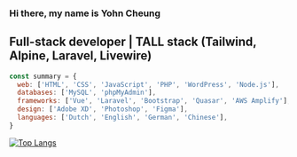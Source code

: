 ### Hi there, my name is Yohn Cheung

## Full-stack developer | TALL stack (Tailwind, Alpine, Laravel, Livewire)

```javascript
const summary = {
  web: ['HTML', 'CSS', 'JavaScript', 'PHP', 'WordPress', 'Node.js'],
  databases: ['MySQL', 'phpMyAdmin'],
  frameworks: ['Vue', 'Laravel', 'Bootstrap', 'Quasar', 'AWS Amplify'],
  design: ['Adobe XD', 'Photoshop', 'Figma'],
  languages: ['Dutch', 'English', 'German', 'Chinese'],
}
```

<!-- [![Yohn's GitHub stats](https://github-readme-stats.vercel.app/api?username=yohn-cheung)](https://github.com/yohn-cheung/github-readme-stats) -->

[![Top Langs](https://github-readme-stats.vercel.app/api/top-langs/?username=yohn-cheung&layout=compact)](https://github.com/yohn-cheung/github-readme-stats)
